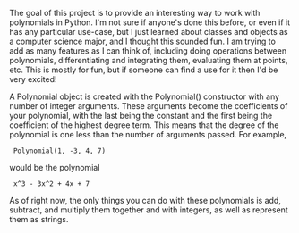 The goal of this project is to provide an interesting way to work with polynomials in Python. I'm not sure if anyone's done this before,
or even if it has any particular use-case, but I just learned about classes and objects as a computer science major, and I thought this sounded fun.
I am trying to add as many features as I can think of, including doing operations between polynomials, differentiating and integrating them, evaluating them at points, etc.
This is mostly for fun, but if someone can find a use for it then I'd be very excited!

A Polynomial object is created with the Polynomial() constructor with any number of integer arguments. These arguments become the coefficients of your polynomial,
with the last being the constant and the first being the coefficient of the highest degree term. This means that the degree of the polynomial is one less than the
number of arguments passed. For example,

     Polynomial(1, -3, 4, 7)

would be the polynomial

     x^3 - 3x^2 + 4x + 7

As of right now, the only things you can do with these polynomials is add, subtract, and multiply them
together and with integers, as well as represent them as strings.
